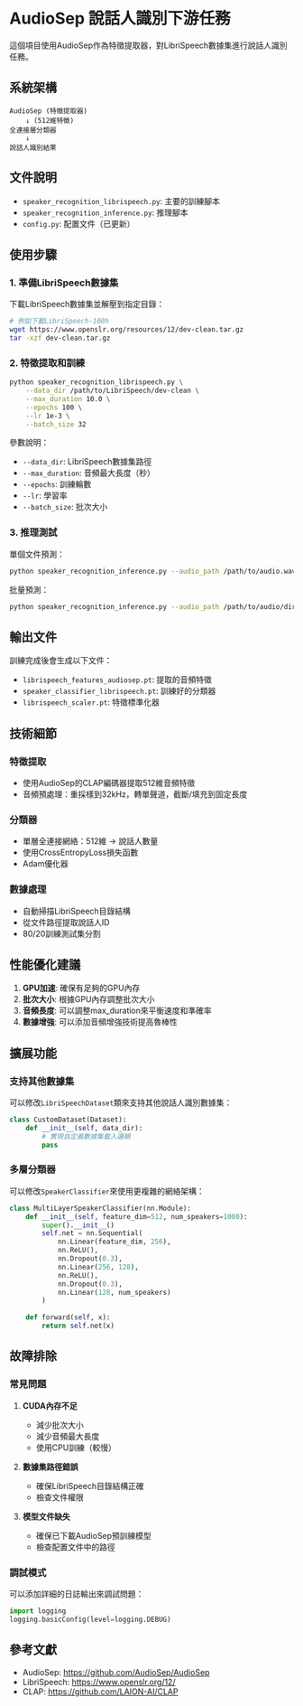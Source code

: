 # AudioSep 說話人識別下游任務

這個項目使用AudioSep作為特徵提取器，對LibriSpeech數據集進行說話人識別任務。

## 系統架構

```
AudioSep (特徵提取器)
    ↓ (512維特徵)
全連接層分類器
    ↓
說話人識別結果
```

## 文件說明

- `speaker_recognition_librispeech.py`: 主要的訓練腳本
- `speaker_recognition_inference.py`: 推理腳本
- `config.py`: 配置文件（已更新）

## 使用步驟

### 1. 準備LibriSpeech數據集

下載LibriSpeech數據集並解壓到指定目錄：
```bash
# 例如下載LibriSpeech-100h
wget https://www.openslr.org/resources/12/dev-clean.tar.gz
tar -xzf dev-clean.tar.gz
```

### 2. 特徵提取和訓練

```bash
python speaker_recognition_librispeech.py \
    --data_dir /path/to/LibriSpeech/dev-clean \
    --max_duration 10.0 \
    --epochs 100 \
    --lr 1e-3 \
    --batch_size 32
```

參數說明：
- `--data_dir`: LibriSpeech數據集路徑
- `--max_duration`: 音頻最大長度（秒）
- `--epochs`: 訓練輪數
- `--lr`: 學習率
- `--batch_size`: 批次大小

### 3. 推理測試

單個文件預測：
```bash
python speaker_recognition_inference.py --audio_path /path/to/audio.wav
```

批量預測：
```bash
python speaker_recognition_inference.py --audio_path /path/to/audio/directory
```

## 輸出文件

訓練完成後會生成以下文件：

- `librispeech_features_audiosep.pt`: 提取的音頻特徵
- `speaker_classifier_librispeech.pt`: 訓練好的分類器
- `librispeech_scaler.pt`: 特徵標準化器

## 技術細節

### 特徵提取
- 使用AudioSep的CLAP編碼器提取512維音頻特徵
- 音頻預處理：重採樣到32kHz，轉單聲道，截斷/填充到固定長度

### 分類器
- 單層全連接網絡：512維 → 說話人數量
- 使用CrossEntropyLoss損失函數
- Adam優化器

### 數據處理
- 自動掃描LibriSpeech目錄結構
- 從文件路徑提取說話人ID
- 80/20訓練測試集分割

## 性能優化建議

1. **GPU加速**: 確保有足夠的GPU內存
2. **批次大小**: 根據GPU內存調整批次大小
3. **音頻長度**: 可以調整max_duration來平衡速度和準確率
4. **數據增強**: 可以添加音頻增強技術提高魯棒性

## 擴展功能

### 支持其他數據集
可以修改`LibriSpeechDataset`類來支持其他說話人識別數據集：

```python
class CustomDataset(Dataset):
    def __init__(self, data_dir):
        # 實現自定義數據集載入邏輯
        pass
```

### 多層分類器
可以修改`SpeakerClassifier`來使用更複雜的網絡架構：

```python
class MultiLayerSpeakerClassifier(nn.Module):
    def __init__(self, feature_dim=512, num_speakers=1000):
        super().__init__()
        self.net = nn.Sequential(
            nn.Linear(feature_dim, 256),
            nn.ReLU(),
            nn.Dropout(0.3),
            nn.Linear(256, 128),
            nn.ReLU(),
            nn.Dropout(0.3),
            nn.Linear(128, num_speakers)
        )
    
    def forward(self, x):
        return self.net(x)
```

## 故障排除

### 常見問題

1. **CUDA內存不足**
   - 減少批次大小
   - 減少音頻最大長度
   - 使用CPU訓練（較慢）

2. **數據集路徑錯誤**
   - 確保LibriSpeech目錄結構正確
   - 檢查文件權限

3. **模型文件缺失**
   - 確保已下載AudioSep預訓練模型
   - 檢查配置文件中的路徑

### 調試模式

可以添加詳細的日誌輸出來調試問題：

```python
import logging
logging.basicConfig(level=logging.DEBUG)
```

## 參考文獻

- AudioSep: https://github.com/AudioSep/AudioSep
- LibriSpeech: https://www.openslr.org/12/
- CLAP: https://github.com/LAION-AI/CLAP 